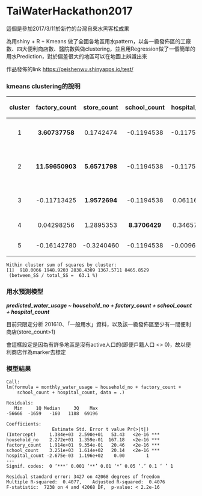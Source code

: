 # TaiWaterHackathon2017

這個是參加2017/3/11於新竹的台灣自來水黑客松成果

為用shiny + R + Kmeans 做了全國各地區用水pattern，以各一級發佈區的工廠數、四大便利商店數、醫院數與做clustering，並且用Regression做了一個簡單的用水Prediction，對於偏差很大的地區可以在地圖上辨識出來


作品發佈的link
https://peishenwu.shinyapps.io/test/

### kmeans clustering的說明

cluster|factory_count|store_count|school_count|hospital_count|判讀
:---:|:---:|:---:|:---:|:---:|:---:
1|**3.60737758**|0.1742474|-0.1194538|-0.117541236|工廠區
2|**11.59650903**|**5.6571798**|-0.1194538|-0.117541236|工商混合
3|-0.11713425 |  **1.9572694**   |-0.1194538   | 0.061163915| 商業區
4| 0.04298256 |  1.2895353 |   **8.3706429**   | 0.346578982| 校區
5|-0.16142780 | -0.3240460 |  -0.1194538   |-0.009639229| 綜合

```
Within cluster sum of squares by cluster:
[1]  918.0066 1948.9203 2838.4309 1367.5711 8465.8529
 (between_SS / total_SS =  63.1 %)
```

### 用水預測模型

_**predicted_water_usage ~ household_no + factory_count + school_count + hospital_count**_

目前只限定分析 201610、「一般用水」資料，以及該一級發佈區至少有一間便利商店(store_count>1)

會這樣設定是因為有許多地區是沒有active人口的(即便戶籍人口 <> 0)，故以便利商店作為marker去標定

### 模型結果
```
Call:
lm(formula = monthly_water_usage ~ household_no + factory_count + 
    school_count + hospital_count, data = .)

Residuals:
   Min     1Q Median     3Q    Max 
-56666  -1659   -160   1188  69196 

Coefficients:
                 Estimate Std. Error t value Pr(>|t|)    
(Intercept)     1.384e+03  2.590e+01   53.43   <2e-16 ***
household_no    2.272e+01  1.359e-01  167.18   <2e-16 ***
factory_count   1.914e+01  9.354e-01   20.46   <2e-16 ***
school_count    3.251e+03  1.614e+02   20.14   <2e-16 ***
hospital_count -2.675e-03  1.196e+02    0.00        1    
---
Signif. codes:  0 ‘***’ 0.001 ‘**’ 0.01 ‘*’ 0.05 ‘.’ 0.1 ‘ ’ 1

Residual standard error: 3427 on 42068 degrees of freedom
Multiple R-squared:  0.4077,	Adjusted R-squared:  0.4076 
F-statistic:  7238 on 4 and 42068 DF,  p-value: < 2.2e-16
```
